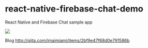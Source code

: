 # react-native-firebase-chat-demo
React Native and Firebase Chat sample app

![](https://raw.githubusercontent.com/imaimiami/react-native-firebase-chat-demo/master/chat.gif)

Blog http://qiita.com/imaimiami/items/2bf9e47f68d0e791586b
